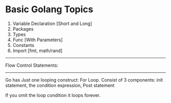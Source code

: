 # Basic Golang Topics

1) Variable Declaration [Short and Long]
2) Packages
3) Types
4) Func [With Parameters]
5) Constants
6) Import [fmt, math/rand]
____________________________________________
Flow Control Statements:
____________________________________________

Go has Just one looping construct: For Loop.
Consist of 3 components:
init statement, the condition expression, Post statement

If you omit the loop condition it loops forever.
